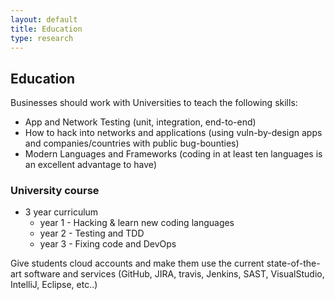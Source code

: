 ```yaml
---
layout: default
title: Education
type: research
---
```


## Education

Businesses should work with Universities to teach the following skills:
  * App and Network Testing (unit, integration, end-to-end)
  * How to hack into networks and applications (using vuln-by-design apps and companies/countries with public bug-bounties)
  * Modern Languages and Frameworks (coding in at least ten languages is an excellent advantage to have)

### University course

* 3 year curriculum
  * year 1 - Hacking & learn new coding languages
  * year 2 - Testing and TDD
  * year 3 - Fixing code and DevOps

Give students cloud accounts and make them use the current state-of-the-art software and services (GitHub, JIRA, travis, Jenkins, SAST, VisualStudio, IntelliJ, Eclipse, etc..)  
